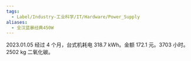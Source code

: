 ```yaml
---
tags:
  - Label/Industry-工业科学/IT/Hardware/Power_Supply
aliases:
  - 全汉蓝暴经典450W
---
```


2023.01.05
经过 4 个月，台式机耗电 318.7 kWh。金额 172.1 元。3703 小时。2502 kg 二氧化碳。
